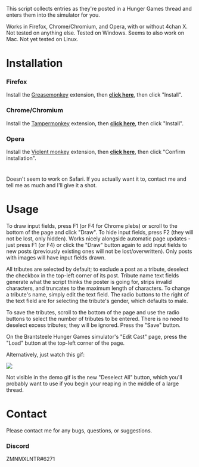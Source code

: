 This script collects entries as they're posted in a Hunger Games thread and enters them into the simulator for you.

Works in Firefox, Chrome/Chromium, and Opera, with or without 4chan X. Not tested on anything else. Tested on Windows. Seems to also work on Mac. Not yet tested on Linux.

# Installation
### Firefox
Install the [Greasemonkey](https://addons.mozilla.org/en-US/firefox/addon/greasemonkey/) extension, then **[click here](https://github.com/zmnmxlntr/hg/raw/master/hg.user.js)**, then click "Install".

### Chrome/Chromium
Install the [Tampermonkey](https://chrome.google.com/webstore/detail/tampermonkey/dhdgffkkebhmkfjojejmpbldmpobfkfo?hl=en) extension, then **[click here](https://github.com/zmnmxlntr/hg/raw/master/hg.user.js)**, then click "Install".

### Opera
Install the [Violent monkey](https://addons.opera.com/en/extensions/details/violent-monkey/) extension, then **[click here](https://github.com/zmnmxlntr/hg/raw/master/hg.user.js)**, then click "Confirm installation".

#
Doesn't seem to work on Safari. If you actually want it to, contact me and tell me as much and I'll give it a shot.

# Usage
To draw input fields, press F1 (or F4 for Chrome plebs) or scroll to the bottom of the page and click "Draw". To hide input fields, press F2 (they will not be lost, only hidden). Works nicely alongside automatic page updates - just press F1 (or F4) or click the "Draw" button again to add input fields to new posts (previously existing ones will not be lost/overwritten). Only posts with images will have input fields drawn.

All tributes are selected by default; to exclude a post as a tribute, deselect the checkbox in the top-left corner of its post. Tribute name text fields generate what the script thinks the poster is going for, strips invalid characters, and truncates to the maximum length of characters. To change a tribute's name, simply edit the text field. The radio buttons to the right of the text field are for selecting the tribute's gender, which defaults to male.

To save the tributes, scroll to the bottom of the page and use the radio buttons to select the number of tributes to be entered. There is no need to deselect excess tributes; they will be ignored. Press the "Save" button.

On the Brantsteele Hunger Games simulator's "Edit Cast" page, press the "Load" button at the top-left corner of the page.

Alternatively, just watch this gif:

![](http://i.imgur.com/Q50rvOo.gif)

Not visible in the demo gif is the new "Deselect All" button, which you'll probably want to use if you begin your reaping in the middle of a large thread.

# Contact
Please contact me for any bugs, questions, or suggestions.

### Discord
ZMNMXLNTR#6271
